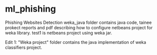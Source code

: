 # ml_phishing
Phishing Websites Detection
weka_java folder contains java code, tainee prokect reports and pdf describing how to configure netbeans project for weka library.
test1 is netbeans project using weka jar.



Edit 1:
"Weka project" folder contains the java implementation of weka classifiers project.
